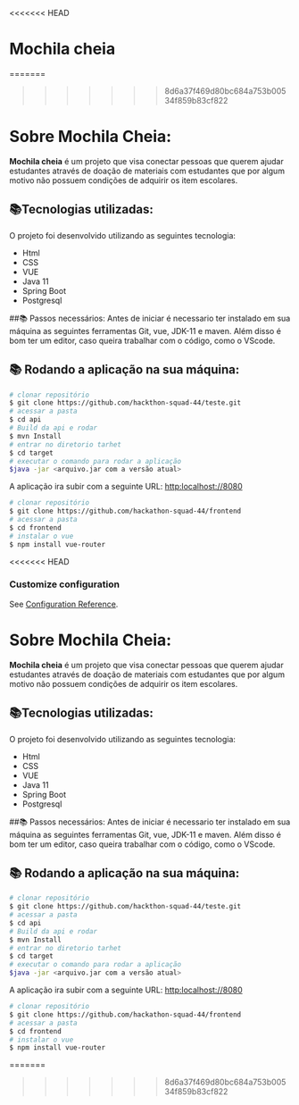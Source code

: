<<<<<<< HEAD
# Mochila cheia
=======
>>>>>>> 8d6a37f469d80bc684a753b00534f859b83cf822

# Sobre Mochila Cheia:
**Mochila cheia** é um projeto que visa conectar pessoas que querem ajudar estudantes através de doação de materiais com estudantes que por algum motivo não possuem condições de adquirir os item escolares.

## 📚Tecnologias utilizadas:

O projeto foi desenvolvido utilizando as seguintes tecnologia:

- Html
- CSS
- VUE
- Java 11
- Spring Boot
- Postgresql

##📚 Passos necessários:
Antes de iniciar é necessario ter instalado em sua máquina as seguintes ferramentas Git, vue, JDK-11 e maven. Além disso é bom ter um editor, caso queira trabalhar com o código, como o VScode.
## 📚 Rodando a aplicação na sua máquina:
```bash
# clonar repositório
$ git clone https://github.com/hackthon-squad-44/teste.git
# acessar a pasta
$ cd api
# Build da api e rodar
$ mvn Install
# entrar no diretorio tarhet
$ cd target
# executar o comando para rodar a aplicação
$java -jar <arquivo.jar com a versão atual>
```
A aplicação ira subir com a seguinte URL: [http:localhost://8080](http:localhost:8080)

```bash
# clonar repositório
$ git clone https://github.com/hackathon-squad-44/frontend
# acessar a pasta
$ cd frontend
# instalar o vue
$ npm install vue-router
```

<<<<<<< HEAD
### Customize configuration
See [Configuration Reference](https://cli.vuejs.org/config/).

# Sobre Mochila Cheia:
**Mochila cheia** é um projeto que visa conectar pessoas que querem ajudar estudantes através de doação de materiais com estudantes que por algum motivo não possuem condições de adquirir os item escolares.

## 📚Tecnologias utilizadas:

O projeto foi desenvolvido utilizando as seguintes tecnologia:

- Html
- CSS
- VUE
- Java 11
- Spring Boot
- Postgresql

##📚 Passos necessários:
Antes de iniciar é necessario ter instalado em sua máquina as seguintes ferramentas Git, vue, JDK-11 e maven. Além disso é bom ter um editor, caso queira trabalhar com o código, como o VScode.
## 📚 Rodando a aplicação na sua máquina:
```bash
# clonar repositório
$ git clone https://github.com/hackthon-squad-44/teste.git
# acessar a pasta
$ cd api
# Build da api e rodar
$ mvn Install
# entrar no diretorio tarhet
$ cd target
# executar o comando para rodar a aplicação
$java -jar <arquivo.jar com a versão atual>
```
A aplicação ira subir com a seguinte URL: [http:localhost://8080](http:localhost:8080)

```bash
# clonar repositório
$ git clone https://github.com/hackathon-squad-44/frontend
# acessar a pasta
$ cd frontend
# instalar o vue
$ npm install vue-router
```
=======
>>>>>>> 8d6a37f469d80bc684a753b00534f859b83cf822
